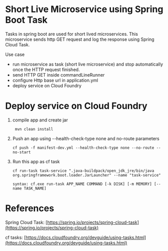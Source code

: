 # Short Live Microservice using Spring Boot Task

Tasks in spring boot are used for short lived microservices.
This microservice sends http GET request and log the response using Spring Cloud Task.

Use case

 -  run microservice as task (short live microservice) and stop automatically once the HTTP request finished.
 - send HTTP GET inside commandLineRunner
 - configure Http base url in application.yml 
 - deploy service on Cloud Foundry

# Deploy service on Cloud Foundry

 1. compile app and create jar 
 
		 mvn clean install
		 
 2. Push an app using --health-check-type none and no-route parameters

    `cf push -f manifest-dev.yml --health-check-type none --no-route --no-start`

 3. Run this app as cf task

	   `cf run-task task-service ".java-buildpack/open_jdk_jre/bin/java org.springframework.boot.loader.JarLauncher" --name "task-service"`

	 `syntax:
    cf.exe run-task APP_NAME COMMAND [-k DISK] [-m MEMORY] [--name TASK_NAME]`
    

 
# References

Spring Cloud Task:
[https://spring.io/projects/spring-cloud-task](https://spring.io/projects/spring-cloud-task)

cf tasks:
[https://docs.cloudfoundry.org/devguide/using-tasks.html](https://docs.cloudfoundry.org/devguide/using-tasks.html)

